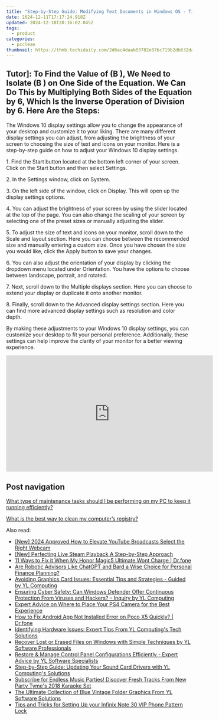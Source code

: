 ```yaml
---
title: "Step-by-Step Guide: Modifying Text Documents in Windows OS - Tips From YL Computing"
date: 2024-12-11T17:17:24.918Z
updated: 2024-12-18T20:16:02.045Z
tags:
  - product
categories:
  - pcclean
thumbnail: https://thmb.techidaily.com/2d6ac4daab03782e87bc719b2db632da8a61451d4393b505f580f9ee7960f313.jpg
---
```


## Tutor]: To Find the Value of \(B \), We Need to Isolate \(B \) on One Side of the Equation. We Can Do This by Multiplying Both Sides of the Equation by 6, Which Is the Inverse Operation of Division by 6. Here Are the Steps:

The Windows 10 display settings allow you to change the appearance of your desktop and customize it to your liking. There are many different display settings you can adjust, from adjusting the brightness of your screen to choosing the size of text and icons on your monitor. Here is a step-by-step guide on how to adjust your Windows 10 display settings. 

1\. Find the Start button located at the bottom left corner of your screen. Click on the Start button and then select Settings.

2\. In the Settings window, click on System.

3\. On the left side of the window, click on Display. This will open up the display settings options. 

4\. You can adjust the brightness of your screen by using the slider located at the top of the page. You can also change the scaling of your screen by selecting one of the preset sizes or manually adjusting the slider.

5\. To adjust the size of text and icons on your monitor, scroll down to the Scale and layout section. Here you can choose between the recommended size and manually entering a custom size. Once you have chosen the size you would like, click the Apply button to save your changes.

6\. You can also adjust the orientation of your display by clicking the dropdown menu located under Orientation. You have the options to choose between landscape, portrait, and rotated.

7\. Next, scroll down to the Multiple displays section. Here you can choose to extend your display or duplicate it onto another monitor.

8\. Finally, scroll down to the Advanced display settings section. Here you can find more advanced display settings such as resolution and color depth. 

By making these adjustments to your Windows 10 display settings, you can customize your desktop to fit your personal preference. Additionally, these settings can help improve the clarity of your monitor for a better viewing experience.

<!-- affiliate ads begin -->
<iframe width="560" height="315" src="https://www.youtube.com/embed/c1yHj02oP3w?si=mwi3FyP0p68gkBqV" title="YouTube video player" frameborder="0" allow="accelerometer; autoplay; clipboard-write; encrypted-media; gyroscope; picture-in-picture; web-share" referrerpolicy="strict-origin-when-cross-origin" allowfullscreen></iframe>
<!-- affiliate ads end -->

## Post navigation

[What type of maintenance tasks should I be performing on my PC to keep it running efficiently?](https://tools.techidaily.com/pcclean/products/)

[What is the best way to clean my computer’s registry?](https://tools.techidaily.com/pcclean/products/)

<ins class="adsbygoogle"
     style="display:block"
     data-ad-format="autorelaxed"
     data-ad-client="ca-pub-7571918770474297"
     data-ad-slot="1223367746"></ins>

<ins class="adsbygoogle"
     style="display:block"
     data-ad-client="ca-pub-7571918770474297"
     data-ad-slot="8358498916"
     data-ad-format="auto"
     data-full-width-responsive="true"></ins>

<span class="atpl-alsoreadstyle">Also read:</span>
<div><ul>
<li><a href="https://youtube-web.techidaily.com/024-approved-how-to-elevate-youtube-broadcasts-select-the-right-webcam/"><u>[New] 2024 Approved How to Elevate YouTube Broadcasts Select the Right Webcam</u></a></li>
<li><a href="https://screen-recording.techidaily.com/new-perfecting-live-steam-playback-a-step-by-step-approach/"><u>[New] Perfecting Live Steam Playback A Step-by-Step Approach</u></a></li>
<li><a href="https://howto.techidaily.com/11-ways-to-fix-it-when-my-honor-magic5-ultimate-wont-charge-drfone-by-drfone-fix-android-problems-fix-android-problems/"><u>11 Ways to Fix it When My Honor Magic5 Ultimate Wont Charge | Dr.fone</u></a></li>
<li><a href="https://tech-haven.techidaily.com/are-robotic-advisors-like-chatgpt-and-bard-a-wise-choice-for-personal-finance-planning/"><u>Are Robotic Advisors Like ChatGPT and Bard a Wise Choice for Personal Finance Planning?</u></a></li>
<li><a href="https://discover-able.techidaily.com/avoiding-graphics-card-issues-essential-tips-and-strategies-guided-by-yl-computing/"><u>Avoiding Graphics Card Issues: Essential Tips and Strategies - Guided by YL Computing</u></a></li>
<li><a href="https://discover-able.techidaily.com/ensuring-cyber-safety-can-windows-defender-offer-continuous-protection-from-viruses-and-hackers-inquiry-by-yl-computing/"><u>Ensuring Cyber Safety: Can Windows Defender Offer Continuous Protection From Viruses and Hackers? – Inquiry by YL Computing</u></a></li>
<li><a href="https://buynow-reviews.techidaily.com/expert-advice-on-where-to-place-your-ps4-camera-for-the-best-experience/"><u>Expert Advice on Where to Place Your PS4 Camera for the Best Experience</u></a></li>
<li><a href="https://change-location.techidaily.com/how-to-fix-android-app-not-installed-error-on-poco-x5-quickly-drfone-by-drfone-fix-android-problems-fix-android-problems/"><u>How to Fix Android App Not Installed Error on Poco X5 Quickly? | Dr.fone</u></a></li>
<li><a href="https://discover-able.techidaily.com/identifying-hardware-issues-expert-tips-from-yl-computings-tech-solutions/"><u>Identifying Hardware Issues: Expert Tips From YL Computing's Tech Solutions</u></a></li>
<li><a href="https://discover-able.techidaily.com/recover-lost-or-erased-files-on-windows-with-simple-techniques-by-yl-software-professionals/"><u>Recover Lost or Erased Files on Windows with Simple Techniques by YL Software Professionals</u></a></li>
<li><a href="https://discover-able.techidaily.com/restore-and-manage-control-panel-configurations-efficiently-expert-advice-by-yl-software-specialists/"><u>Restore & Manage Control Panel Configurations Efficiently - Expert Advice by YL Software Specialists</u></a></li>
<li><a href="https://discover-able.techidaily.com/step-by-step-guide-updating-your-sound-card-drivers-with-yl-computings-solutions/"><u>Step-by-Step Guide: Updating Your Sound Card Drivers with YL Computing's Solutions</u></a></li>
<li><a href="https://discover-extraordinary.techidaily.com/subscribe-for-endless-music-parties-discover-fresh-tracks-from-new-party-tymes-2018-karaoke-set/"><u>Subscribe for Endless Music Parties! Discover Fresh Tracks From New Party Tyme's 2018 Karaoke Set</u></a></li>
<li><a href="https://discover-able.techidaily.com/the-ultimate-collection-of-blue-vintage-folder-graphics-from-yl-software-solutions/"><u>The Ultimate Collection of Blue Vintage Folder Graphics From YL Software Solutions</u></a></li>
<li><a href="https://unlock-android.techidaily.com/tips-and-tricks-for-setting-up-your-infinix-note-30-vip-phone-pattern-lock-by-drfone-android/"><u>Tips and Tricks for Setting Up your Infinix Note 30 VIP Phone Pattern Lock</u></a></li>
</ul></div>

